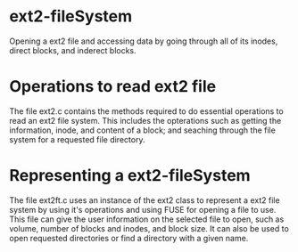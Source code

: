 # ext2-fileSystem
Opening a ext2 file and accessing data by going through all of its inodes, direct blocks, and inderect blocks.

# Operations to read ext2 file
The file ext2.c contains the methods required to do essential operations to read an ext2 file system. This includes the opterations such as getting the information, inode, and content of a block; and seaching through the file system for a requested file directory.

# Representing a ext2-fileSystem
The file ext2ft.c uses an instance of the ext2 class to represent a ext2 file system by using it's operations and using FUSE for opening a file to use. This file can give the user information on the selected file to open, such as volume, number of blocks and inodes, and block size. It can also be used to open requested directories or find a directory with a given name.
